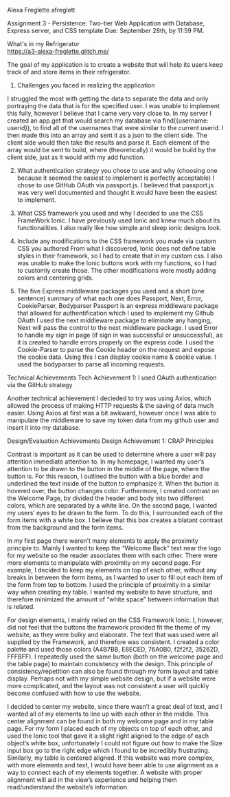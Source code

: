 Alexa Freglette
afreglett

Assignment 3 - Persistence: Two-tier Web Application with Database, Express server, and CSS template
Due: September 28th, by 11:59 PM.




What's in my Refrigerator  
https://a3-alexa-freglette.glitch.me/


The goal of my application is to create a website that will help its users keep track of and store items in their refrigerator.

1) Challenges you faced in realizing the application

I struggled the most with getting the data to separate the data and only portraying the data that is for the specified user. 
I was unable to implement this fully, however I believe that I came very very close to. 
In my server I created an app.get that would search my database via find({username: userid}), to find all of the usernames that were similar to the current userid.
I then made this into an array and sent it as a json to the client side. The client side would then take the results and parse it. 
Each element of the array would be sent to build, where (theoretically) it would be build by the client side, just as it would with my add function.

2) What authentication strategy you chose to use and why (choosing one because it seemed the easiest to implement is perfectly acceptable)
I chose to use GitHub OAuth via passport.js. I believed that passport.js was very well documented and thought it would have been the easiest to implement.

3) What CSS framework you used and why
I decided to use the CSS FrameWork Ionic. I have previously used Ionic and knew much about its functionalities. I also really like how simple and sleep ionic designs look.

4) Include any modifications to the CSS framework you made via custom CSS you authored
From what I discovered, Ionic  does not define table styles in their framework, so I had to create that in my custom css. I also was unable to make the Ionic buttons work with my functions, so I had to customly create those.
The other modifications were mostly adding colors and centering grids. 

5) The five Express middleware packages you used and a short (one sentence) summary of what each one does
Passport, Next, Error, CookieParser, Bodyparser
Passport is an express middleware package that allowed for authentification which I used to implement my Github OAuth
I used the next middleware package to eliminate any hanging, Next will pass the control to the next middleware package. 
I used Error to handle my sign in page (if sign in was successful or unsuccessful), as it is created to handle errors properly on the express code.
I used the Cookie-Parser to parse the Cookie header on the request and expose the cookie data. Using this I can display cookie name & cookie value.
I used the bodyparser to parse all incoming requests.




Technical Achievements
Tech Achievement 1: 
I used OAuth authentication via the GitHub strategy

Another technical achievement I decieded to try was using Axios, which allowed the process of making HTTP requests & the saving of data much easier.
Using Axios at first was a bit awkward, however once I was able to manipulate the middleware to save my token data from my github user and insert it into my database. 



Design/Evaluation Achievements
Design Achievement 1:
CRAP Principles 

Contrast is important as it can be used to determine where a user will pay attention immediate attention to. In my homepage, I wanted my user’s attention to be drawn to the button in the middle of the page, where the button is. For this reason, I outlined the button with a blue border and underlined the text inside of the button to emphasize it. When the button is hovered over, the button changes color. Furthermore, I created contrast on the Welcome Page, by divided the header and body into two different colors, which are separated by a white line. 
On the second page, I wanted my users’ eyes to be drawn to the form. To do this, I surrounded each of the form items with a white box. I believe that this box creates a blatant contrast from the background and the form items.

In my first page there weren’t many elements to apply the proximity principle to. Mainly I wanted to keep the “Welcome Back” text near the logo for my website so the reader associates them with each other. There were more elements to manipulate with proximity on my second page. For example, I decided to keep my elements on top of each other, without any breaks in between the form items, as I wanted to user to fill out each item of the form from top to bottom. I used the principle of proximity in a similar way when creating my table. I wanted my website to have structure, and therefore minimized the amount of “white space” between information that is related.  

For design elements, I mainly relied on the CSS Framework Ionic. I, however, did not feel that the buttons the framework provided fit the theme of my website, as they were bulky and elaborate. The text that was used were all supplied by the Framework, and therefore was consistent. I created a color palette and used those colors (A4B7BB, E8ECED, 76A0B0, f2f2f2, 35262D, FFFBFF). I repeatedly used the same button (both on the welcome page and the table page) to maintain consistency with the design. This principle of consistency/repetition can also be found through my form layout and table display. Perhaps not with my simple website design, but if a website were more complicated, and the layout was not consistent a user will quickly become confused with how to use the website. 

I decided to center my website, since there wasn’t a great deal of text, and I wanted all of my elements to line up with each other in the middle. This center alignment can be found in both my welcome page and in my table page. For my form I placed each of my objects on top of each other, and used the Ionic tool that gave it a slight right aligned to the edge of each object’s white box, unfortunately I could not figure out how to make the Size input box go to the right edge which I found to be incredibly frustrating. Similarly, my table is centered aligned. If this website was more complex, with more elements and text, I would have been able to use alignment as a way to connect each of my elements together. A website with proper alignment will aid in the view’s experience and helping them read/understand the website’s information. 
	



